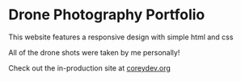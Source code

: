# Drone Photography Portfolio

This website features a responsive design with simple html and css

All of the drone shots were taken by me personally!

Check out the in-production site at [coreydev.org](http://lab1.coreydev.org)
